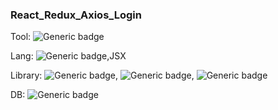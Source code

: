 ### React_Redux_Axios_Login

Tool: ![Generic badge](https://img.shields.io/badge/​-VScode-skyblue?logo=Visualstudiocode)

Lang: ![Generic badge](https://img.shields.io/badge/​-javascript-yellow?logo=javascript),JSX

Library: ![Generic badge](https://img.shields.io/badge/​-react-skyblue?logo=react), ![Generic badge](https://img.shields.io/badge/​-redux-purple?logo=redux), ![Generic badge](https://img.shields.io/badge/​-axios-blueviolet?)

DB: ![Generic badge](https://img.shields.io/badge/​-jsonserver-skyblue?logo=json)
